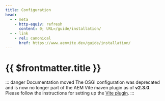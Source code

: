 ```yaml
---
title: Configuration
head:
  - - meta
    - http-equiv: refresh
      content: 0; URL=/guide/installation/
  - - link
    - rel: canonical
      href: https://www.aemvite.dev/guide/installation/
---
```


# {{ $frontmatter.title }}

::: danger Documentation moved
The OSGI configuration was deprecated and is now no longer part of the AEM Vite maven plugin as of **v2.3.0**. Please follow the instructions for setting up the [Vite plugin](../../front-end/vite-plugin/).
:::
